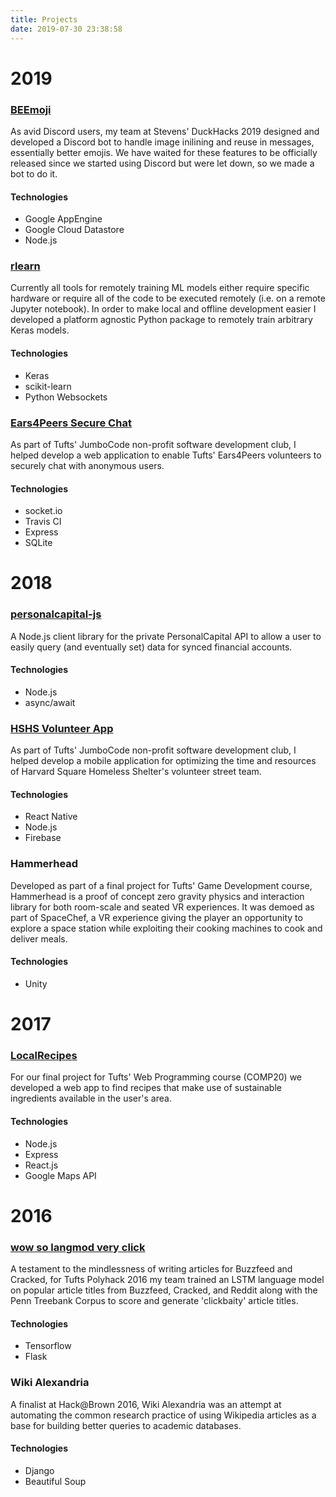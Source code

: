 ```yaml
---
title: Projects
date: 2019-07-30 23:38:58
---
```


# 2019

### [BEEmoji](https://github.com/JamaicanMoose/discord-beemoji)
As avid Discord users, my team at Stevens&#39; DuckHacks 2019 designed and developed a Discord bot to handle image inilining and reuse in messages, essentially better emojis. We have waited for these features to be officially released since we started using Discord but were let down, so we made a bot to do it.
#### Technologies
- Google AppEngine
- Google Cloud Datastore
- Node.js

### [rlearn](https://github.com/JamaicanMoose/rlearn)
Currently all tools for remotely training ML models either require specific hardware or require all of the code to be executed remotely (i.e. on a remote Jupyter notebook). In order to make local and offline development easier I developed a platform agnostic Python package to remotely train arbitrary Keras models.
#### Technologies
- Keras
- scikit-learn
- Python Websockets

### [Ears4Peers Secure Chat](https://github.com/JumboCode/E4P)
As part of Tufts&#39; JumboCode non-profit software development club, I helped develop a web application to enable Tufts&#39; Ears4Peers volunteers to securely chat with anonymous users.
#### Technologies
- socket.io
- Travis CI
- Express
- SQLite

# 2018

### [personalcapital-js](https://github.com/JamaicanMoose/personalcapital-js)
A Node.js client library for the private PersonalCapital API to allow a user to easily query (and eventually set) data for synced financial accounts.
#### Technologies
- Node.js
- async/await

### [HSHS Volunteer App](https://github.com/JamaicanMoose/HSHS)
As part of Tufts&#39; JumboCode non-profit software development club, I helped develop a mobile application for optimizing the time and resources of Harvard Square Homeless Shelter&#39;s volunteer street team.
#### Technologies
- React Native
- Node.js
- Firebase

### Hammerhead
Developed as part of a final project for Tufts&#39; Game Development course, Hammerhead is a proof of concept zero gravity physics and interaction library for both room-scale and seated VR experiences. It was demoed as part of SpaceChef, a VR experience giving the player an opportunity to explore a space station while exploiting their cooking machines to cook and deliver meals.
#### Technologies
- Unity

# 2017

### [LocalRecipes](https://github.com/JamaicanMoose/localRecipes)
For our final project for Tufts&#39; Web Programming course (COMP20) we developed a web app to find recipes that make use of sustainable ingredients available in the user&#39;s area.
#### Technologies
- Node.js
- Express
- React.js
- Google Maps API

# 2016

### [wow so langmod very click](https://github.com/JamaicanMoose/wow-so-langmod-very-click)
A testament to the mindlessness of writing articles for Buzzfeed and Cracked, for Tufts Polyhack 2016 my team trained an LSTM language model on popular article titles from Buzzfeed, Cracked, and Reddit along with the Penn Treebank Corpus to score and generate &#39;clickbaity&#39; article titles.
#### Technologies
- Tensorflow
- Flask

### Wiki Alexandria
A finalist at Hack@Brown 2016, Wiki Alexandria was an attempt at automating the common research practice of using Wikipedia articles as a base for building better queries to academic databases.
#### Technologies
- Django
- Beautiful Soup
